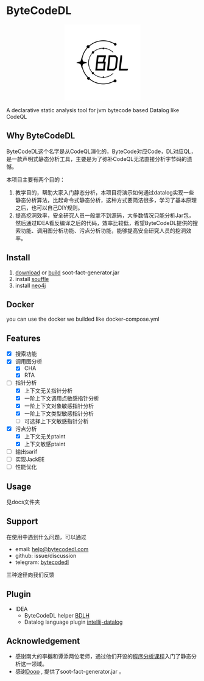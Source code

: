 # ByteCodeDL

<div align="center">
	<img src="./bdl-logo.png" alt="ByteCodeDL" width="200">
</div>

A declarative static analysis tool for jvm bytecode based Datalog like CodeQL

## Why ByteCodeDL

ByteCodeDL这个名字是从CodeQL演化的，ByteCode对应Code，DL对应QL，是一款声明式静态分析工具，主要是为了弥补CodeQL无法直接分析字节码的遗憾。

本项目主要有两个目的：

1. 教学目的，帮助大家入门静态分析，本项目将演示如何通过datalog实现一些静态分析算法，比起命令式静态分析，这种方式要简洁很多，学习了基本原理之后，也可以自己DIY规则。
2. 提高挖洞效率，安全研究人员一般拿不到源码，大多数情况只能分析Jar包，然后通过IDEA看反编译之后的代码，效率比较低，希望ByteCodeDL提供的搜索功能、调用图分析功能、污点分析功能，能够提高安全研究人员的挖洞效率。

## Install

1. [download](https://github.com/BytecodeDL/soot-fact-generator/releases/download/v1.0/soot-fact-generator.jar) or [build](https://github.com/BytecodeDL/soot-fact-generator) soot-fact-generator.jar
2. install [souffle](https://souffle-lang.github.io/install) 
3. install [neo4j](https://neo4j.com/download-center/)

## Docker

you can use the docker we builded like docker-compose.yml

## Features

- [x] 搜索功能
- [x] 调用图分析
  - [x] CHA
  - [x] RTA
- [ ] 指针分析
  - [x] 上下文无关指针分析
  - [x] 一阶上下文调用点敏感指针分析
  - [x] 一阶上下文对象敏感指针分析
  - [x] 一阶上下文类型敏感指针分析
  - [ ] 可选择上下文敏感指针分析
- [x] 污点分析
  - [x] 上下文无关ptaint
  - [x] 上下文敏感ptaint
- [ ] 输出sarif
- [ ] 实现JackEE
- [ ] 性能优化

## Usage

见docs文件夹

## Support

在使用中遇到什么问题，可以通过

- email: help@bytecodedl.com
- github: issue/discussion
- telegram: [bytecodedl](https://t.me/bytecodedl)

三种途径向我们反馈

## Plugin

- IDEA
  - ByteCodeDL helper [BDLH](https://github.com/BytecodeDL/BDLH)
  - Datalog language plugin [intellij-datalog](https://github.com/BytecodeDL/intellij-datalog)

## Acknowledgement

- 感谢南大的李樾和谭添两位老师，通过他们开设的[程序分析课程](https://pascal-group.bitbucket.io/teaching.html)入门了静态分析这一领域。
- 感谢[Doop](https://bitbucket.org/yanniss/doop) , 提供了soot-fact-generator.jar 。
